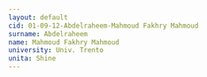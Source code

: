 ```yaml
---
layout: default 
cid: 01-09-12-Abdelraheem-Mahmoud Fakhry Mahmoud
surname: Abdelraheem
name: Mahmoud Fakhry Mahmoud
university: Univ. Trento
unita: Shine
---
```

